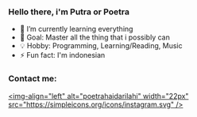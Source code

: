### Hello there, i'm Putra or Poetra

- 🌱 I’m currently learning everything
- 🥇 Goal: Master all the thing that i possibly can
- 💡 Hobby: Programming, Learning/Reading, Music
- ⚡ Fun fact: I'm indonesian

### Contact me:

[<img-align="left" alt="poetrahaidarilahi" width="22px" src="https://simpleicons.org/icons/instagram.svg" />][instagram]
<!--  
[<img-align="left" alt="PlantPoetra" width="22px" src="https://www.google.com/search?q=twitter+icon&safe=strict&client=opera-gx&sxsrf=ALeKk00lGanjpLo6QY4LawjtgpMKRM5UhQ:1603771852147&tbm=isch&source=iu&ictx=1&fir=SlxFlynMl2OwZM%252CLvMVqztkXK5dkM%252C_&vet=1&usg=AI4_-kTaRjNIk25KgKg5MLEbmuDH2RQe7w&sa=X&ved=2ahUKEwjn27Dc89PsAhVN4nMBHQjcC5UQ9QF6BAgKEEw#imgrc=SlxFlynMl2OwZM" />][twitter]
[<img-align="left" alt="Passione" width="22px" src="https://www.google.com/search?q=discord+icon&safe=strict&client=opera-gx&sxsrf=ALeKk014Oe60KlvJXiFP3KvtZ6dT9EWTvQ:1603771964200&tbm=isch&source=iu&ictx=1&fir=ABUvPrjrDvCYMM%252CHzV3GAKngsPpSM%252C_&vet=1&usg=AI4_-kQw91vmOQ_PNwiLKI4urDXQf7f2Yw&sa=X&ved=2ahUKEwjK9OeR9NPsAhUi6XMBHeJzBNEQ9QF6BAgOEFg#imgrc=ABUvPrjrDvCYMM" />][discordServer]   -->

<br />
<br />

[instagram]: https://www.instagram.com/poetrahaidarilahi/
[discordServer]: https://discord.gg/F5ErJYu
[twitter]: https://twitter.com/PlantPoetra